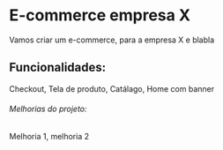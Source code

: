  # E-commerce empresa X

Vamos criar um e-commerce, para a empresa X e blabla

 ## Funcionalidades:

 Checkout, Tela de produto, Catálago, Home com banner

  ###### Melhorias do projeto:

  Melhoria 1, melhoria 2